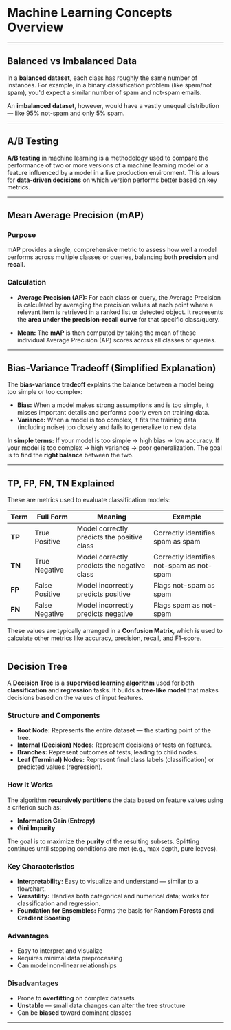 # Machine Learning Concepts Overview

---

## **Balanced vs Imbalanced Data**

In a **balanced dataset**, each class has roughly the same number of instances.
For example, in a binary classification problem (like spam/not spam), you'd expect a similar number of spam and not-spam emails.

An **imbalanced dataset**, however, would have a vastly unequal distribution — like 95% not-spam and only 5% spam.

---

## **A/B Testing**

**A/B testing** in machine learning is a methodology used to compare the performance of two or more versions of a machine learning model or a feature influenced by a model in a live production environment.
This allows for **data-driven decisions** on which version performs better based on key metrics.

---

## **Mean Average Precision (mAP)**

### **Purpose**

mAP provides a single, comprehensive metric to assess how well a model performs across multiple classes or queries, balancing both **precision** and **recall**.

### **Calculation**

* **Average Precision (AP):**
  For each class or query, the Average Precision is calculated by averaging the precision values at each point where a relevant item is retrieved in a ranked list or detected object.
  It represents the **area under the precision-recall curve** for that specific class/query.

* **Mean:**
  The **mAP** is then computed by taking the mean of these individual Average Precision (AP) scores across all classes or queries.

---

## **Bias-Variance Tradeoff (Simplified Explanation)**

The **bias-variance tradeoff** explains the balance between a model being too simple or too complex:

* **Bias:**
  When a model makes strong assumptions and is too simple, it misses important details and performs poorly even on training data.
* **Variance:**
  When a model is too complex, it fits the training data (including noise) too closely and fails to generalize to new data.

**In simple terms:**
If your model is too simple → high bias → low accuracy.
If your model is too complex → high variance → poor generalization.
The goal is to find the **right balance** between the two.

---

## **TP, FP, FN, TN Explained**

These are metrics used to evaluate classification models:

| Term   | Full Form      | Meaning                                     | Example                                   |
| ------ | -------------- | ------------------------------------------- | ----------------------------------------- |
| **TP** | True Positive  | Model correctly predicts the positive class | Correctly identifies spam as spam         |
| **TN** | True Negative  | Model correctly predicts the negative class | Correctly identifies not-spam as not-spam |
| **FP** | False Positive | Model incorrectly predicts positive         | Flags not-spam as spam                    |
| **FN** | False Negative | Model incorrectly predicts negative         | Flags spam as not-spam                    |

These values are typically arranged in a **Confusion Matrix**, which is used to calculate other metrics like accuracy, precision, recall, and F1-score.

---

## **Decision Tree**

A **Decision Tree** is a **supervised learning algorithm** used for both **classification** and **regression** tasks.
It builds a **tree-like model** that makes decisions based on the values of input features.

### **Structure and Components**

* **Root Node:** Represents the entire dataset — the starting point of the tree.
* **Internal (Decision) Nodes:** Represent decisions or tests on features.
* **Branches:** Represent outcomes of tests, leading to child nodes.
* **Leaf (Terminal) Nodes:** Represent final class labels (classification) or predicted values (regression).

### **How It Works**

The algorithm **recursively partitions** the data based on feature values using a criterion such as:

* **Information Gain (Entropy)**
* **Gini Impurity**

The goal is to maximize the **purity** of the resulting subsets. Splitting continues until stopping conditions are met (e.g., max depth, pure leaves).

### **Key Characteristics**

* **Interpretability:**
  Easy to visualize and understand — similar to a flowchart.
* **Versatility:**
  Handles both categorical and numerical data; works for classification and regression.
* **Foundation for Ensembles:**
  Forms the basis for **Random Forests** and **Gradient Boosting**.

### **Advantages**

* Easy to interpret and visualize
* Requires minimal data preprocessing
* Can model non-linear relationships

### **Disadvantages**

* Prone to **overfitting** on complex datasets
* **Unstable** — small data changes can alter the tree structure
* Can be **biased** toward dominant classes

---
